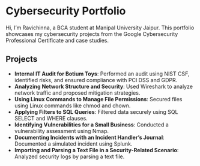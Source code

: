# Cybersecurity Portfolio
Hi, I’m Ravichinna, a BCA student at Manipal University Jaipur. This portfolio showcases my cybersecurity projects from the Google Cybersecurity Professional Certificate and case studies.

## Projects
- **Internal IT Audit for Botium Toys**: Performed an audit using NIST CSF, identified risks, and ensured compliance with PCI DSS and GDPR.
- **Analyzing Network Structure and Security**: Used Wireshark to analyze network traffic and proposed mitigation strategies.
- **Using Linux Commands to Manage File Permissions**: Secured files using Linux commands like chmod and chown.
- **Applying Filters to SQL Queries**: Filtered data securely using SQL SELECT and WHERE clauses.
- **Identifying Vulnerabilities for a Small Business**: Conducted a vulnerability assessment using Nmap.
- **Documenting Incidents with an Incident Handler’s Journal**: Documented a simulated incident using Splunk.
- **Importing and Parsing a Text File in a Security-Related Scenario**: Analyzed security logs by parsing a text file.
